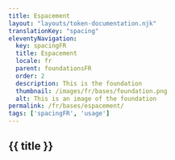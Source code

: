 ```yaml
---
title: Espacement
layout: "layouts/token-documentation.njk"
translationKey: "spacing"
eleventyNavigation:
  key: spacingFR
  title: Espacement
  locale: fr
  parent: foundationsFR
  order: 2
  description: This is the foundation
  thumbnail: /images/fr/bases/foundation.png
  alt: This is an image of the foundation
permalink: /fr/bases/espacement/
tags: ['spacingFR', 'usage']
---
```


<h2  class="mt-500 mb-400">{{ title }}</h2>
